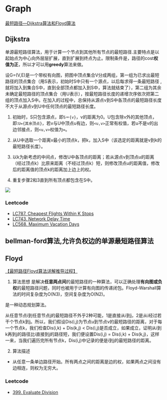 # Graph

[最短路径—Dijkstra算法和Floyd算法](https://www.cnblogs.com/biyeymyhjob/archive/2012/07/31/2615833.html)


## Dijkstra
单源最短路径算法，用于计算一个节点到其他所有节点的最短路径.主要特点是以起始点为中心向外层层扩展，直到扩展到终点为止。限制条件是，路径的cost**权值为正**，所以才可以用**greedy**算法来做。

设G=(V,E)是一个带权有向图，把图中顶点集合V分成两组，第一组为已求出最短路径的顶点集合（用S表示，初始时S中只有一个源点，以后每求得一条最短路径 , 就将加入到集合S中，直到全部顶点都加入到S中，算法就结束了），第二组为其余未确定最短路径的顶点集合（用U表示），按最短路径长度的递增次序依次把第二组的顶点加入S中。在加入的过程中，总保持从源点v到S中各顶点的最短路径长度不大于从源点v到U中任何顶点的最短路径长度。

1. 初始时，S只包含源点，即`S＝{v}`，v的距离为0。U包含除v外的其他顶点，即:`U={其余顶点}`，若v与U中顶点u有边，则`<u,v>`正常有权值，若u不是v的出边邻接点，则`<u,v>`权值为`∞`。

2. 从U中选取一个距离v最小的顶点k，把k，加入S中（该选定的距离就是v到k的最短路径长度）。

3. 以k为新考虑的中间点，修改U中各顶点的距离；若从源点v到顶点u的距离（经过顶点k）比原来距离（不经过顶点k）短，则修改顶点u的距离值，修改后的距离值的顶点k的距离加上边上的权。

4. 重复步骤2和3直到所有顶点都包含在S中。


![](https://pic002.cnblogs.com/images/2012/426620/2012073019540660.gif)


### Leetcode
- [LC787. Cheapest Flights Within K Stops](https://leetcode.com/problems/cheapest-flights-within-k-stops/)
- [LC743. Network Delay Time](https://leetcode.com/problems/network-delay-time/)
- [LC568. Maximum Vacation Days](https://leetcode.com/problems/maximum-vacation-days/)

## bellman-ford算法,允许负权边的单源最短路径算法

## Floyd
[【最短路径Floyd算法详解推导过程】](https://juejin.im/post/5cc79c93f265da035b61a42e)

1. 算法思想
是解决**任意两点间**的最短路径的一种算法，可以正确处理**有向图或负权**的最短路径问题，同时也被用于计算有向图的传递闭包。Floyd-Warshall算法的时间复杂度为O(N3)，空间复杂度为O(N2)。

是一种动态规划算法。

从任意节点i到任意节点j的最短路径不外乎2种可能，1是直接从i到j，2是从i经过若干个节点k到j。所以，我们假设Dis(i,j)为节点u到节点v的最短路径的距离，对于每一个节点k，我们检查Dis(i,k) + Dis(k,j) < Dis(i,j)是否成立，如果成立，证明从i到k再到j的路径比i直接到j的路径短，我们便设置Dis(i,j) = Dis(i,k) + Dis(k,j)，这样一来，当我们遍历完所有节点k，Dis(i,j)中记录的便是i到j的最短路径的距离。

2. 算法描述
- 从任意一条单边路径开始。所有两点之间的距离是边的权，如果两点之间没有边相连，则权为无穷大。


### Leetcode
- [399. Evaluate Division](https://leetcode.com/problems/evaluate-division/)
